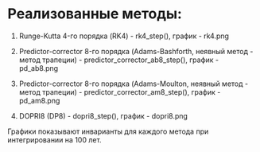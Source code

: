 # Реализованные методы:

1. Runge-Kutta 4-го порядка (RK4) - rk4_step(), график - rk4.png
  
2. Predictor-corrector 8-го порядка (Adams-Bashforth, неявный метод - метод трапеции) - predictor_corrector_ab8_step(), график - pd_ab8.png

3. Predictor-corrector 8-го порядка (Adams-Moulton, неявный метод - метод трапеции) - predictor_corrector_am8_step(), график - pd_am8.png

4. DOPRI8 (DP8) - dopri8_step(), график - dopri8.png

Графики показывают инварианты для каждого метода при интегрировании на 100 лет.




